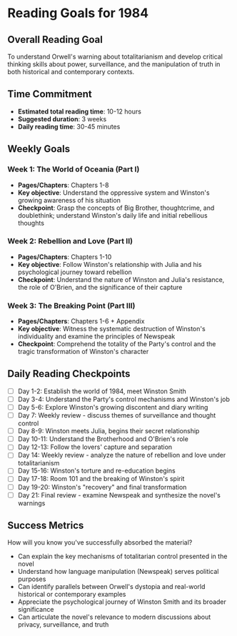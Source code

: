 # Reading Goals for 1984

## Overall Reading Goal
To understand Orwell's warning about totalitarianism and develop critical thinking skills about power, surveillance, and the manipulation of truth in both historical and contemporary contexts.

## Time Commitment
- **Estimated total reading time**: 10-12 hours
- **Suggested duration**: 3 weeks
- **Daily reading time**: 30-45 minutes

## Weekly Goals

### Week 1: The World of Oceania (Part I)
- **Pages/Chapters**: Chapters 1-8
- **Key objective**: Understand the oppressive system and Winston's growing awareness of his situation
- **Checkpoint**: Grasp the concepts of Big Brother, thoughtcrime, and doublethink; understand Winston's daily life and initial rebellious thoughts

### Week 2: Rebellion and Love (Part II)
- **Pages/Chapters**: Chapters 1-10 
- **Key objective**: Follow Winston's relationship with Julia and his psychological journey toward rebellion
- **Checkpoint**: Understand the nature of Winston and Julia's resistance, the role of O'Brien, and the significance of their capture

### Week 3: The Breaking Point (Part III)
- **Pages/Chapters**: Chapters 1-6 + Appendix
- **Key objective**: Witness the systematic destruction of Winston's individuality and examine the principles of Newspeak
- **Checkpoint**: Comprehend the totality of the Party's control and the tragic transformation of Winston's character

## Daily Reading Checkpoints
- [ ] Day 1-2: Establish the world of 1984, meet Winston Smith
- [ ] Day 3-4: Understand the Party's control mechanisms and Winston's job
- [ ] Day 5-6: Explore Winston's growing discontent and diary writing
- [ ] Day 7: Weekly review - discuss themes of surveillance and thought control
- [ ] Day 8-9: Winston meets Julia, begins their secret relationship
- [ ] Day 10-11: Understand the Brotherhood and O'Brien's role
- [ ] Day 12-13: Follow the lovers' capture and separation
- [ ] Day 14: Weekly review - analyze the nature of rebellion and love under totalitarianism
- [ ] Day 15-16: Winston's torture and re-education begins
- [ ] Day 17-18: Room 101 and the breaking of Winston's spirit
- [ ] Day 19-20: Winston's "recovery" and final transformation
- [ ] Day 21: Final review - examine Newspeak and synthesize the novel's warnings

## Success Metrics
How will you know you've successfully absorbed the material?
- Can explain the key mechanisms of totalitarian control presented in the novel
- Understand how language manipulation (Newspeak) serves political purposes
- Can identify parallels between Orwell's dystopia and real-world historical or contemporary examples
- Appreciate the psychological journey of Winston Smith and its broader significance
- Can articulate the novel's relevance to modern discussions about privacy, surveillance, and truth